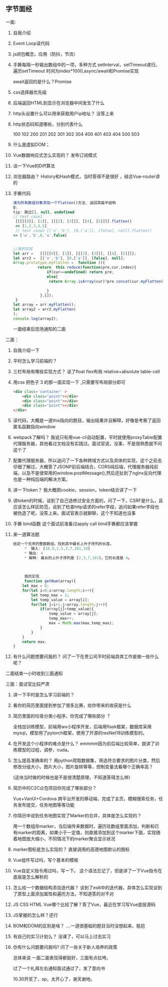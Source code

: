 ## 字节面经

一面:

1. 自我介绍

2. Event Loop读代码

3. js闭包概念，应用（防抖，节流）

4. 手撕每隔一秒输出数组中的一项，多种方式 setInterval，setTimeout递归，遍历setTimeout 时间为index*1000,async/await和Promise实现

   await返回的是什么？Promise

5. css选择器优先级

6. 后端返回HTML到显示在浏览器中间发生了什么

7. http头设置什么可以用来获取用户ip地址？  没答上来

8. http状态码知道哪些，分别代表什么

    100 102 200 201 202 301 302 304 400 401 403 404 500 503

9. 什么是虚拟DOM；

10. Vue数据响应式怎么实现的？ 发布订阅模式

11. 谈一下Vue的Diff算法

12. 浏览器路由？   History和Hash模式，当时答得不是很好 ，结合Vue-router讲的

13. 手撕代码

    ```js
    请为所有数组对象添加一个flatten()方法, 返回其扁平结构
    Q:
    tip: 跳过[], null, undefined
    // test case1
     [[[[[0]], [1]], [[[2], [3]]], [[4], [5]]]].flatten()
     => [1,2,3,4,5]
     // test case2 [['a','b'], [0,['a']], [false], null].flatten() 
    => ['a','b',0,'a',false]
    
    
    //我的实现
    let arr =   [[[[[0]], [1]], [[[2], [3]]], [[4], [5]]]];
    let arr2 =  [['a','b'], [0,['a']], [false], null];
    Array.prototype.myFlatten =  function (){
               return  this.reduce(function(pre,cur,index){
                   if(cur==undefined) return pre;
                   else{
                    return Array.isArray(cur)?pre.concat(cur.myFlatten()):pre.concat(cur);
                       
                   }
                },[]);
     }
    let array = arr.myFlatten();
    let array2 = arr2.myFlatten(
    );
    console.log(array2);
    ```

    一面结束后现场通知的二面

二面：

1. 自我介绍一下

2. 平时怎么学习前端的？

3. 三栏布局有哪些实现方式？ 谈了float flex布局 relative+absolute  table-cell

4. 用css 把色子 3 的那一面实现一下 ,只需要写布局部分即可

   ```html
   <div class='container' >
       <div class="point"></div>
       <div class="point"></div>
       <div class="point"></div>
   </div>
   ```

5. 读代码，大概是一道this指向的题目，输出结果并且解释，好像是考察了返回匿名函数指向window

6. webpack了解吗？  我说只有用vue-cli自动配置，平时就使用proxyTable配置代理服务器，其他看过文档没有实践过。面试官说，没事，不是很熟悉就不问这个了

7. 配置代理服务器，所以追问了一下各种跨域方式以及具体的实现，这个之前去仔细了解过，大概答了JSONP前后端结合，CORS纯后端，代理服务器纯前端，以及不是很常用的window.postMessage(),然后还扯到了nginx反向代理也是一种纯后端的解决方案。

8. 讲一下token？ 我大概把cookie，session，token结合讲了一下

9. 讲token的时候，谈到了自己选修过安全方面的，问了一下，CSRF是什么，且应该怎么样区防范，谈到了检查http请求的refer字段，追问如果refer字段也被伪造了呢，没答上来。面试官表示就聊聊，这个不知道也没事

10. 手撕  bind函数  这个面试前准备过apply call bind手撕都应该掌握

11. 来一道算法题

    ```js
    给定一个无序的整数数组，找到其中最长上升子序列的长度。
         *  输入: [10,9,2,5,3,7,101,18]
         * 输出: 4
         * 解释: 最长的上升子序列是 [2,3,7,101]，它的长度是 4。
         
         
         
         我的实现
         function getNum(array){
        let max = 0;
        for(let i=0;i<array.length;i++){
            let temp_max = 1;
            let temp_value = array[i];
            for(let j=i+1;j<array.length;j++){
                if(array[j]>temp_value){
                    temp_value = array[j];
                    temp_max++;
                    max = Math.max(max,temp_max);
                }
            }
        }
        return max;
    }
    ```

12. 有什么问题想要问我的？ 问了一下在贵公司平时前端具体工作是做一些什么呢？

二面结束一小时收到三面通知

三面：面试官比较严肃

1. 讲一下平时是怎么学习前端的？

2. 看你的简历里面提到参加了很多比赛，给你带来的收获是什么

3. 简历里面的垃圾分类小程序，你完成了哪些部分 ？

   全栈加训练模型，前端用wx小程序开发，后端用flask框架，数据库采用mysql，模型用了pytorch框架，使用了开源的resNet18训练模型的。

4. 在开发这个小程序的难点是什么？  emmmm因为前后端比较简单，就讲了训练模型的过程，调参，cuda。

5. 怎么提高准确率的？  用python爬取数据集，筛选符合要求的图片分类，然后修改分组大小，图片大小，图片旋转等等，控制变量法看哪个正确率高？

   (这块当时做的时候也是不是很清楚原理，不知道答得怎么样)

6. 简历中的C2C众包项目你完成了哪些部分？

   Vue+VanUI+Cordova 跨平台开发的移动端，完成了主页，模糊搜索任务，任务发布提交，任务地图等等功能

7. 你简历中说到任务地图实现了Marker的合并，具体是怎么实现的？

   用一个数组存marker，当后端传来数据时，遍历往数组里面添加，判断和已有marker的距离，如果小于一定值，则直接添加到这个marker下面，实现随着地图放大缩小，不同情况下的marker聚合显示状况

8. marker图标是怎么实现的？ 直接调用的高德地图默认的图标

9. Vue组件写过吗，写个基本的模板

10. Vue自定义指令用过吗，写一下。   这个语法忘记了，但是讲了一下Vue指令在底层是怎么解析的

11. 怎么给一个数据结构添加迭代器？  谈到了es6中的迭代器，具体怎么实现谈到了原型上面添加属性和遍历方法，不知道答的对不对

12. JS CSS HTML Vue哪个比较了解？答了Vue，最近在学习写Vue底层源码

13. JS掌握的怎么样？还行

14. BOM和DOM的区别是啥？        ....一道很基础的题目当时没想起来，尴尬

15. 有自己的实习计划么？   没课了，可以马上过去实习

16. 你有什么问题要问我吗?  问了一些关于新人培养的政策

    

    

    总体来说 一面二面表现得都挺好，三面有点拉垮。

    过了一个礼拜左右通知面试通过了，发了意向书

    10.30开奖了，sp，太开心了，谢天谢地。

    

    

    